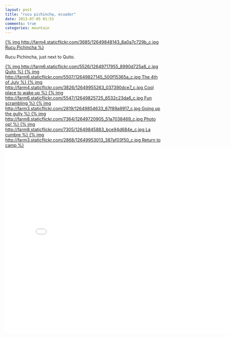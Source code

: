 ```yaml
---
layout: post
title: "rucu pichincha, ecuador"
date: 2013-07-05 01:53
comments: true
categories: mountain
---
```


<a href="http://farm4.staticflickr.com/3685/12649848143_ca99d62f13_o.jpg">
  {% img http://farm4.staticflickr.com/3685/12649848143_8a0a7c729b_c.jpg Rucu Pichincha %}
</a>

Rucu Pichincha, just next to Quito.

<a href="http://farm6.staticflickr.com/5526/12649717955_f985409e2e_o.jpg">
  {% img http://farm6.staticflickr.com/5526/12649717955_8990d725a8_c.jpg Quito %}
</a>

<a href="http://farm6.staticflickr.com/5507/12649827145_5a652ccf5a_o.jpg">
  {% img http://farm6.staticflickr.com/5507/12649827145_500f15365a_c.jpg The 4th of July %}
</a>

<a href="http://farm4.staticflickr.com/3826/12649955263_78b14aa1ce_o.jpg">
  {% img http://farm4.staticflickr.com/3826/12649955263_037390dce7_c.jpg Cool place to wake up %}
</a>

<a href="http://farm6.staticflickr.com/5547/12649825725_1e931a028d_o.jpg">
  {% img http://farm6.staticflickr.com/5547/12649825725_6532c23da6_c.jpg Fun scrambling %}
</a>

<a href="http://farm3.staticflickr.com/2819/12649854633_665423a837_o.jpg">
  {% img http://farm3.staticflickr.com/2819/12649854633_67f89a9917_c.jpg Going up the gully %}
</a>

<a href="http://farm8.staticflickr.com/7364/12649720905_ae01479f83_o.jpg">
  {% img http://farm8.staticflickr.com/7364/12649720905_51a7038469_c.jpg Photo op! %}
</a>

<a href="http://farm8.staticflickr.com/7305/12649845883_8ec81184cb_o.jpg">
  {% img http://farm8.staticflickr.com/7305/12649845883_bce94d684e_c.jpg La cumbre %}
</a>

<a href="http://farm3.staticflickr.com/2868/12649953013_b9da1a79f1_o.jpg">
  {% img http://farm3.staticflickr.com/2868/12649953013_387af03f50_c.jpg Return to camp %}
</a>

<iframe width="800" height="600" src="//www.youtube.com/embed/FXooztZOUJ4" frameborder="0" allowfullscreen></iframe>